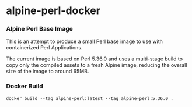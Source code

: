 # alpine-perl-docker
### Alpine Perl Base Image
This is an attempt to produce a small Perl base image to use with containerized Perl Applications. 

The current image is based on Perl 5.36.0 and uses a multi-stage build to copy only the compiled assets to a fresh Alpine image, reducing the overall size of the image to around 65MB.

### Docker Build
```
docker build --tag alpine-perl:latest --tag alpine-perl:5.36.0 .
```
